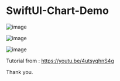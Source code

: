 # SwiftUI-Chart-Demo

![image](https://user-images.githubusercontent.com/3993516/212535388-06f5ff5a-bc28-408b-a545-758ea14a127e.png)

![image](https://user-images.githubusercontent.com/3993516/212535409-e5dc93cd-b509-41a7-b188-e80bc0846df4.png)

![image](https://user-images.githubusercontent.com/3993516/212535426-8583c16a-ae9a-48f0-9736-84e11c6237ba.png)

Tutorial from : https://youtu.be/4utsyqhnS4g

Thank you.

